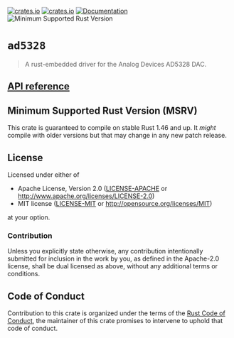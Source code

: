 [![crates.io](https://img.shields.io/crates/d/ad5328.svg)](https://crates.io/crates/ad5328)
[![crates.io](https://img.shields.io/crates/v/ad5328.svg)](https://crates.io/crates/ad5328)
[![Documentation](https://docs.rs/ad5328/badge.svg)](https://docs.rs/ad5328)
![Minimum Supported Rust Version](https://img.shields.io/badge/rustc-1.46+-blue.svg)

# `ad5328`

>  A rust-embedded driver for the Analog Devices AD5328 DAC.

## [API reference]

[API reference]: https://docs.rs/ad5328

## Minimum Supported Rust Version (MSRV)

This crate is guaranteed to compile on stable Rust 1.46 and up. It *might* compile with older versions but that may change in any new patch release.

## License

Licensed under either of

- Apache License, Version 2.0 ([LICENSE-APACHE](LICENSE-APACHE) or http://www.apache.org/licenses/LICENSE-2.0)
- MIT license ([LICENSE-MIT](LICENSE-MIT) or http://opensource.org/licenses/MIT)

at your option.

### Contribution

Unless you explicitly state otherwise, any contribution intentionally submitted for inclusion in the work by you, as defined in the Apache-2.0 license, shall be dual licensed as above, without any additional terms or conditions.

## Code of Conduct

Contribution to this crate is organized under the terms of the [Rust Code of Conduct][CoC], the maintainer of this crate promises to intervene to uphold that code of conduct.

[CoC]: CODE_OF_CONDUCT.md

